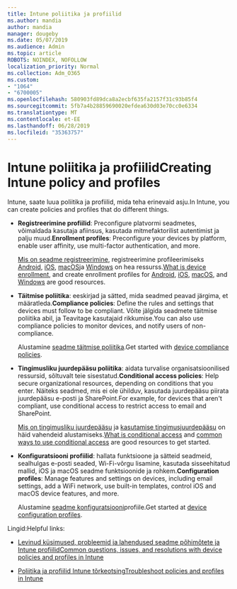 ```yaml
---
title: Intune poliitika ja profiilid
ms.author: mandia
author: mandia
manager: dougeby
ms.date: 05/07/2019
ms.audience: Admin
ms.topic: article
ROBOTS: NOINDEX, NOFOLLOW
localization_priority: Normal
ms.collection: Adm_O365
ms.custom:
- "1064"
- "6700005"
ms.openlocfilehash: 580903fd89dca8a2ecbf635fa2157f31c93b85f4
ms.sourcegitcommit: 5fb7a4b28859690020efdea630d03e70cc0e6334
ms.translationtype: MT
ms.contentlocale: et-EE
ms.lasthandoff: 06/28/2019
ms.locfileid: "35363757"
---
```

# <a name="creating-intune-policy-and-profiles"></a><span data-ttu-id="d12bc-102">Intune poliitika ja profiilid</span><span class="sxs-lookup"><span data-stu-id="d12bc-102">Creating Intune policy and profiles</span></span>

<span data-ttu-id="d12bc-103">Intune, saate luua poliitika ja profiilid, mida teha erinevaid asju.</span><span class="sxs-lookup"><span data-stu-id="d12bc-103">In Intune, you can create policies and profiles that do different things.</span></span>

- <span data-ttu-id="d12bc-104">**Registreerimine profiilid**: Preconfigure platvormi seadmetes, võimaldada kasutaja afiinsus, kasutada mitmefaktorilist autentimist ja palju muud.</span><span class="sxs-lookup"><span data-stu-id="d12bc-104">**Enrollment profiles**: Preconfigure your devices by platform, enable user affinity, use multi-factor authentication, and more.</span></span>

  <span data-ttu-id="d12bc-105">[Mis on seadme registreerimine](https://docs.microsoft.com/intune/device-enrollment), registreerimine profileerimiseks [Android](https://docs.microsoft.com/intune/android-enroll), [iOS](https://docs.microsoft.com/intune/ios-enroll), [macOS](https://docs.microsoft.com/intune/macos-enroll)ja [Windows](https://docs.microsoft.com/intune/windows-enrollment-methods) on hea ressurss.</span><span class="sxs-lookup"><span data-stu-id="d12bc-105">[What is device enrollment](https://docs.microsoft.com/intune/device-enrollment), and create enrollment profiles for [Android](https://docs.microsoft.com/intune/android-enroll), [iOS](https://docs.microsoft.com/intune/ios-enroll), [macOS](https://docs.microsoft.com/intune/macos-enroll), and [Windows](https://docs.microsoft.com/intune/windows-enrollment-methods) are good resources.</span></span>

- <span data-ttu-id="d12bc-106">**Täitmise poliitika**: eeskirjad ja sätted, mida seadmed peavad järgima, et määratleda.</span><span class="sxs-lookup"><span data-stu-id="d12bc-106">**Compliance policies**: Define the rules and settings that devices must follow to be compliant.</span></span> <span data-ttu-id="d12bc-107">Võite jälgida seadmete täitmise poliitika abil, ja Teavitage kasutajaid rikkumise.</span><span class="sxs-lookup"><span data-stu-id="d12bc-107">You can also use compliance policies to monitor devices, and notify users of non-compliance.</span></span>

  <span data-ttu-id="d12bc-108">Alustamine [seadme täitmise poliitika](https://docs.microsoft.com/intune/device-compliance-get-started).</span><span class="sxs-lookup"><span data-stu-id="d12bc-108">Get started with [device compliance policies](https://docs.microsoft.com/intune/device-compliance-get-started).</span></span>
- <span data-ttu-id="d12bc-109">**Tingimusliku juurdepääsu poliitika**: aidata turvalise organisatsioonilised ressursid, sõltuvalt teie sisestatud.</span><span class="sxs-lookup"><span data-stu-id="d12bc-109">**Conditional access policies**: Help secure organizational resources, depending on conditions that you enter.</span></span> <span data-ttu-id="d12bc-110">Näiteks seadmed, mis ei ole ühilduv, kasutada juurdepääsu piirata juurdepääsu e-posti ja SharePoint.</span><span class="sxs-lookup"><span data-stu-id="d12bc-110">For example, for devices that aren't compliant, use conditional access to restrict access to email and SharePoint.</span></span>

  <span data-ttu-id="d12bc-111">[Mis on tingimusliku juurdepääsu](https://docs.microsoft.com/intune/conditional-access) ja [kasutamise tingimusjuurdepääsu](https://docs.microsoft.com/intune/conditional-access-intune-common-ways-use) on häid vahendeid alustamiseks.</span><span class="sxs-lookup"><span data-stu-id="d12bc-111">[What is conditional access](https://docs.microsoft.com/intune/conditional-access) and [common ways to use conditional access](https://docs.microsoft.com/intune/conditional-access-intune-common-ways-use) are good resources to get started.</span></span>

- <span data-ttu-id="d12bc-112">**Konfiguratsiooni profiilid**: hallata funktsioone ja sätteid seadmeid, sealhulgas e-posti seaded, Wi-Fi-võrgu lisamine, kasutada sisseehitatud mallid, iOS ja macOS seadme funktsioonide ja rohkem.</span><span class="sxs-lookup"><span data-stu-id="d12bc-112">**Configuration profiles**: Manage features and settings on devices, including email settings, add a WiFi network, use built-in templates, control iOS and macOS device features, and more.</span></span>

  <span data-ttu-id="d12bc-113">Alustamine [seadme konfiguratsiooni](https://docs.microsoft.com/intune/device-profiles)profiile.</span><span class="sxs-lookup"><span data-stu-id="d12bc-113">Get started at [device configuration profiles](https://docs.microsoft.com/intune/device-profiles).</span></span>

<span data-ttu-id="d12bc-114">Lingid:</span><span class="sxs-lookup"><span data-stu-id="d12bc-114">Helpful links:</span></span>

- [<span data-ttu-id="d12bc-115">Levinud küsimused, probleemid ja lahendused seadme põhimõtete ja Intune profiilid</span><span class="sxs-lookup"><span data-stu-id="d12bc-115">Common questions, issues, and resolutions with device policies and profiles in Intune</span></span>](https://docs.microsoft.com/intune/device-profile-troubleshoot)

- [<span data-ttu-id="d12bc-116">Poliitika ja profiilid Intune tõrkeotsing</span><span class="sxs-lookup"><span data-stu-id="d12bc-116">Troubleshoot policies and profiles in Intune</span></span>](https://docs.microsoft.com/intune/troubleshoot-policies-in-microsoft-intune)
